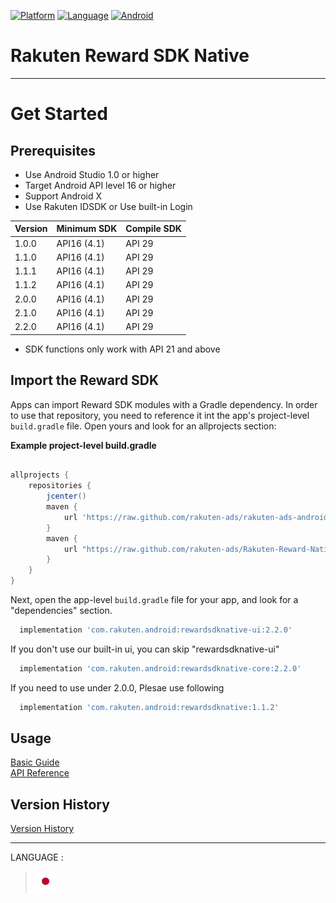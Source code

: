 <div id="top"></div>

[![Platform](http://img.shields.io/badge/platform-Android-brightgreen.svg?style=flat)](https://developer.android.com)
[![Language](http://img.shields.io/badge/language-Kotlin-green.svg?style=flat)](https://github.com/JetBrains/kotlin)
[![Android](http://img.shields.io/badge/support-API_Level_16+-blue.svg?style=flat)](https://developer.android.com)

# Rakuten Reward SDK Native

---
# Get Started

<div id="prerequisites"></div>

## Prerequisites

* Use Android Studio 1.0 or higher
* Target Android API level 16 or higher
* Support Android X
* Use Rakuten IDSDK or Use built-in Login

| Version        | Minimum SDK           | Compile SDK
--- | --- | ---
|1.0.0|API16 (4.1)|API 29|
|1.1.0|API16 (4.1)|API 29|
|1.1.1|API16 (4.1)|API 29|
|1.1.2|API16 (4.1)|API 29|
|2.0.0|API16 (4.1)|API 29|
|2.1.0|API16 (4.1)|API 29|
|2.2.0|API16 (4.1)|API 29|

* SDK functions only work with API 21 and above

<div id="import_sdk"></div>

## Import the Reward SDK
Apps can import Reward SDK modules with a Gradle dependency. In order to use that repository, you need to reference it int the app's project-level `build.gradle` file. Open yours and look for an allprojects section:  

**Example project-level build.gradle**

```groovy

allprojects {
    repositories {
        jcenter()
        maven { 
            url 'https://raw.github.com/rakuten-ads/rakuten-ads-android/master/maven' 
        }
        maven {
            url "https://raw.github.com/rakuten-ads/Rakuten-Reward-Native-Android/master/maven"
        }
    }
}
```

Next, open the app-level `build.gradle` file for your app, and look for a "dependencies" section.

```groovy
  implementation 'com.rakuten.android:rewardsdknative-ui:2.2.0'
```
If you don't use our built-in ui, you can skip "rewardsdknative-ui"
```groovy
  implementation 'com.rakuten.android:rewardsdknative-core:2.2.0'
```

If you need to use under 2.0.0, Plesae use following
```groovy
  implementation 'com.rakuten.android:rewardsdknative:1.1.2'
```

## Usage
[Basic Guide](./doc/basic/README.md)  
[API Reference](./doc/APIReference/README.md)

## Version History
[Version History](./doc/history/README.md)

---
LANGUAGE :
> [![jp](./doc/lang/ja.png)](./doc/ja/README.md)
